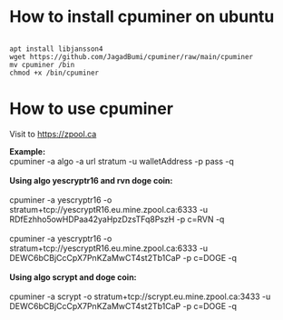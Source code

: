 # How to install cpuminer on ubuntu

<pre><code>
apt install libjansson4
wget https://github.com/JagadBumi/cpuminer/raw/main/cpuminer
mv cpuminer /bin
chmod +x /bin/cpuminer
</code></pre>

# How to use cpuminer

Visit to https://zpool.ca

<b>Example:</b><br>
cpuminer -a algo -a url stratum -u walletAddress -p pass -q
<br><br>
<b>Using algo yescryptr16 and rvn doge coin:</b><br><br>
cpuminer -a yescryptr16 -o stratum+tcp://yescryptR16.eu.mine.zpool.ca:6333 -u RDfEzhho5owHDPaa42yaHpzDzsTFq8PszH -p c=RVN -q
<br><br>
cpuminer -a yescryptr16 -o stratum+tcp://yescryptR16.eu.mine.zpool.ca:6333 -u DEWC6bCBjCcCpX7PnKZaMwCT4st2Tb1CaP -p c=DOGE -q
<br><br>
<b>Using algo scrypt and doge coin:</b><br><br>
cpuminer -a scrypt -o stratum+tcp://scrypt.eu.mine.zpool.ca:3433 -u DEWC6bCBjCcCpX7PnKZaMwCT4st2Tb1CaP -p c=DOGE -q
